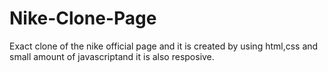 # Nike-Clone-Page
Exact clone of the nike official page and it is created by using html,css and small amount of javascriptand it is also resposive.
